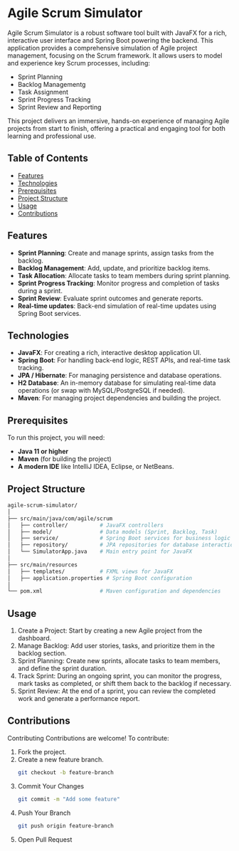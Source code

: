 # Agile Scrum Simulator

Agile Scrum Simulator is a robust software tool built with JavaFX for a rich, interactive user interface and Spring Boot powering the backend. This application provides a comprehensive simulation of Agile project management, focusing on the Scrum framework. It allows users to model and experience key Scrum processes, including:

- Sprint Planning
- Backlog Managementg
- Task Assignment
- Sprint Progress Tracking
- Sprint Review and Reporting

This project delivers an immersive, hands-on experience of managing Agile projects from start to finish, offering a practical and engaging tool for both learning and professional use.

## Table of Contents

- [Features](#features)
- [Technologies](#technologies)
- [Prerequisites](#prerequisites)
- [Project Structure](#project-structure)
- [Usage](#usage)
- [Contributions](#contributions)

## Features

- **Sprint Planning**: Create and manage sprints, assign tasks from the backlog.
- **Backlog Management**: Add, update, and prioritize backlog items.
- **Task Allocation**: Allocate tasks to team members during sprint planning.
- **Sprint Progress Tracking**: Monitor progress and completion of tasks during a sprint.
- **Sprint Review**: Evaluate sprint outcomes and generate reports.
- **Real-time updates**: Back-end simulation of real-time updates using Spring Boot services.

## Technologies

- **JavaFX**: For creating a rich, interactive desktop application UI.
- **Spring Boot**: For handling back-end logic, REST APIs, and real-time task tracking.
- **JPA / Hibernate**: For managing persistence and database operations.
- **H2 Database**: An in-memory database for simulating real-time data operations (or swap with MySQL/PostgreSQL if needed).
- **Maven**: For managing project dependencies and building the project.

## Prerequisites

To run this project, you will need:

- **Java 11 or higher**
- **Maven** (for building the project)
- **A modern IDE** like IntelliJ IDEA, Eclipse, or NetBeans.

## Project Structure

```bash
agile-scrum-simulator/
│
├── src/main/java/com/agile/scrum
│   ├── controller/          # JavaFX controllers
│   ├── model/               # Data models (Sprint, Backlog, Task)
│   ├── service/             # Spring Boot services for business logic
│   ├── repository/          # JPA repositories for database interaction
│   └── SimulatorApp.java    # Main entry point for JavaFX
│
├── src/main/resources
│   ├── templates/           # FXML views for JavaFX
│   ├── application.properties # Spring Boot configuration
│
└── pom.xml                  # Maven configuration and dependencies
```

## Usage

1. Create a Project: Start by creating a new Agile project from the dashboard.
2. Manage Backlog: Add user stories, tasks, and prioritize them in the backlog section.
3. Sprint Planning: Create new sprints, allocate tasks to team members, and define the sprint duration.
4. Track Sprint: During an ongoing sprint, you can monitor the progress, mark tasks as completed, or shift them back to the backlog if necessary.
5. Sprint Review: At the end of a sprint, you can review the completed work and generate a performance report.

## Contributions

Contributing
Contributions are welcome! To contribute:

1. Fork the project.
2. Create a new feature branch.
   ```bash
   git checkout -b feature-branch
   ```
3. Commit Your Changes
   ```bash
   git commit -m "Add some feature"
   ```
4. Push Your Branch
   ```bash
   git push origin feature-branch
   ```
5. Open Pull Request
